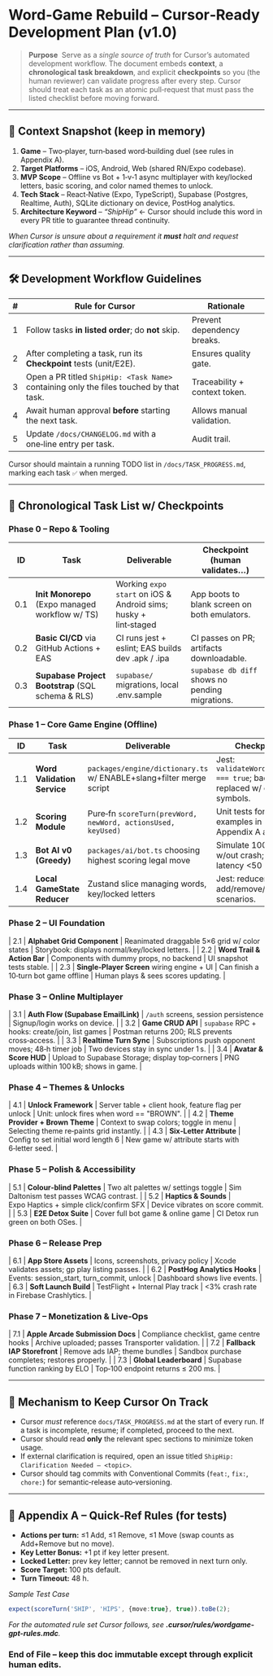# Word‑Game Rebuild – **Cursor‑Ready Development Plan** (v1.0)

> **Purpose**  Serve as a *single source of truth* for Cursor’s automated development workflow. The document embeds **context**, a **chronological task breakdown**, and explicit **checkpoints** so you (the human reviewer) can validate progress after every step.  Cursor should treat each task as an atomic pull‑request that must pass the listed checklist before moving forward.

---

## 📜 Context Snapshot (keep in memory)

1. **Game** – Two‑player, turn‑based word‑building duel (see rules in Appendix A).
2. **Target Platforms** – iOS, Android, Web (shared RN/Expo codebase).
3. **MVP Scope** – Offline vs Bot + 1‑v‑1 async multiplayer with key/locked letters, basic scoring, and color named themes to unlock.
4. **Tech Stack** – React‑Native (Expo, TypeScript), Supabase (Postgres, Realtime, Auth), SQLite dictionary on device, PostHog analytics.
5. **Architecture Keyword** – *“ShipHip”*  ← Cursor should include this word in every PR title to guarantee thread continuity.

*When Cursor is unsure about a requirement it ****must**** halt and request clarification rather than assuming.*

---

## 🛠️ Development Workflow Guidelines

| # | Rule for Cursor                                                                         | Rationale                     |
| - | --------------------------------------------------------------------------------------- | ----------------------------- |
| 1 | Follow tasks **in listed order**; do **not** skip.                                      | Prevent dependency breaks.    |
| 2 | After completing a task, run its **Checkpoint** tests (unit/E2E).                       | Ensures quality gate.         |
| 3 | Open a PR titled `ShipHip: <Task Name>` containing only the files touched by that task. | Traceability + context token. |
| 4 | Await human approval **before** starting the next task.                                 | Allows manual validation.     |
| 5 | Update `/docs/CHANGELOG.md` with a one‑line entry per task.                             | Audit trail.                  |

Cursor should maintain a running TODO list in `/docs/TASK_PROGRESS.md`, marking each task `✅` when merged.

---

## 📅 Chronological Task List w/ Checkpoints

### Phase 0 – Repo & Tooling

|  ID  | Task                                              | Deliverable                                                     | Checkpoint (human validates…)                   |
| ---- | ------------------------------------------------- | --------------------------------------------------------------- | ----------------------------------------------- |
|  0.1 | **Init Monorepo** (Expo managed workflow w/ TS)   | Working `expo start` on iOS & Android sims; husky + lint‑staged | App boots to blank screen on both emulators.    |
|  0.2 | **Basic CI/CD** via GitHub Actions + EAS          | CI runs jest + eslint; EAS builds dev .apk / .ipa               | CI passes on PR; artifacts downloadable.        |
|  0.3 | **Supabase Project Bootstrap** (SQL schema & RLS) | `supabase/` migrations, local .env.sample                       | `supabase db diff` shows no pending migrations. |

### Phase 1 – Core Game Engine (Offline)

|  ID  | Task                        | Deliverable                                                         | Checkpoint                                                                  |
| ---- | --------------------------- | ------------------------------------------------------------------- | --------------------------------------------------------------------------- |
|  1.1 | **Word Validation Service** | `packages/engine/dictionary.ts` w/ ENABLE+slang+filter merge script | Jest: `validateWord('BRUH') === true`; bad‑word replaced w/ censor symbols. |
|  1.2 | **Scoring Module**          | Pure‑fn `scoreTurn(prevWord, newWord, actionsUsed, keyUsed)`        | Unit tests for examples in Appendix A all pass.                             |
|  1.3 | **Bot AI v0 (Greedy)**      | `packages/ai/bot.ts` choosing highest scoring legal move            | Simulate 100 turns w/out crash; average latency <50 ms.                     |
|  1.4 | **Local GameState Reducer** | Zustand slice managing words, key/locked letters                    | Jest: reducer passes add/remove/move scenarios.                             |

### Phase 2 – UI Foundation

| 2.1 | **Alphabet Grid Component** | Reanimated draggable 5×6 grid w/ color states | Storybook: displays normal/key/locked letters. |
| 2.2 | **Word Trail & Action Bar** | Components with dummy props, no backend | UI snapshot tests stable. |
| 2.3 | **Single‑Player Screen** wiring engine + UI | Can finish a 10‑turn bot game offline | Human plays & sees scores updating. |

### Phase 3 – Online Multiplayer

| 3.1 | **Auth Flow (Supabase EmailLink)** | `/auth` screens, session persistence | Signup/login works on device. |
| 3.2 | **Game CRUD API** | `supabase` RPC + hooks: create/join, list games | Postman returns 200; RLS prevents cross‑access. |
| 3.3 | **Realtime Turn Sync** | Subscriptions push opponent moves; 48‑h timer job | Two devices stay in sync under 1 s. |
| 3.4 | **Avatar & Score HUD** | Upload to Supabase Storage; display top‑corners | PNG uploads within 100 kB; shows in game. |

### Phase 4 – Themes & Unlocks

| 4.1 | **Unlock Framework** | Server table + client hook, feature flag per unlock | Unit: unlock fires when word == "BROWN". |
| 4.2 | **Theme Provider + Brown Theme** | Context to swap colors; toggle in menu | Selecting theme re‑paints grid instantly. |
| 4.3 | **Six‑Letter Attribute** | Config to set initial word length 6 | New game w/ attribute starts with 6‑letter seed. |

### Phase 5 – Polish & Accessibility

| 5.1 | **Colour‑blind Palettes** | Two alt palettes w/ settings toggle | Sim Daltonism test passes WCAG contrast. |
| 5.2 | **Haptics & Sounds** | Expo Haptics + simple click/confirm SFX | Device vibrates on score commit. |
| 5.3 | **E2E Detox Suite** | Cover full bot game & online game | CI Detox run green on both OSes. |

### Phase 6 – Release Prep

| 6.1 | **App Store Assets** | Icons, screenshots, privacy policy | Xcode validates assets; gp play listing passes. |
| 6.2 | **PostHog Analytics Hooks** | Events: session\_start, turn\_commit, unlock | Dashboard shows live events. |
| 6.3 | **Soft Launch Build** | TestFlight + Internal Play track | <3% crash rate in Firebase Crashlytics. |

### Phase 7 – Monetization & Live‑Ops

| 7.1 | **Apple Arcade Submission Docs** | Compliance checklist, game centre hooks | Archive uploaded; passes Transporter validation. |
| 7.2 | **Fallback IAP Storefront** | Remove ads IAP; theme bundles | Sandbox purchase completes; restores properly. |
| 7.3 | **Global Leaderboard** | Supabase function ranking by ELO | Top‑100 endpoint returns ≤ 200 ms. |

---

## 🧩 Mechanism to Keep Cursor On Track

* Cursor *must* reference `docs/TASK_PROGRESS.md` at the start of every run.  If a task is incomplete, resume; if completed, proceed to the next.
* Cursor should read **only** the relevant spec sections to minimize token usage.
* If external clarification is required, open an issue titled `ShipHip: Clarification Needed – <topic>`.
* Cursor should tag commits with Conventional Commits (`feat:`, `fix:`, `chore:`) for semantic‑release auto‑versioning.

---

## 📂 Appendix A – Quick‑Ref Rules (for tests)

* **Actions per turn:** ≤1 Add, ≤1 Remove, ≤1 Move (swap counts as Add+Remove but no move).
* **Key Letter Bonus:** +1 pt if key letter present.
* **Locked Letter:** prev key letter; cannot be removed in next turn only.
* **Score Target:** 100 pts default.
* **Turn Timeout:** 48 h.

*Sample Test Case*

```ts
expect(scoreTurn('SHIP', 'HIPS', {move:true}, true)).toBe(2);
```

_For the automated rule set Cursor follows, see **.cursor/rules/wordgame-gpt-rules.mdc**._

### End of File – keep this doc immutable except through explicit human edits.